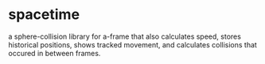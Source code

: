 # spacetime
a sphere-collision library for a-frame that also calculates speed, stores historical positions, shows tracked movement, and calculates collisions that occured in between frames.
